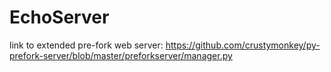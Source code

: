 # EchoServer
link to extended pre-fork web server:
https://github.com/crustymonkey/py-prefork-server/blob/master/preforkserver/manager.py
